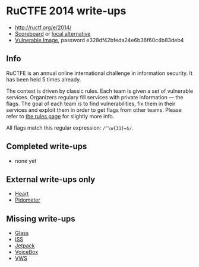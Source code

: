# RuCTFE 2014 write-ups

* <http://ructf.org/e/2014/>
* [Scoreboard](http://monitor.e.ructf.org/) or [local alternative](scoreboard.txt)
* [Vulnerable Image](http://ructf.org/e/2014/RuCTFE2014.torrent), password e328df42bfeda24e6b36f60c4b83deb4

## Info

RuCTFE is an annual online international challenge in information security. It has been held 5 times already.

The contest is driven by classic rules. Each team is given a set of vulnerable services. Organizers regulary fill services with private information — the flags. The goal of each team is to find vulnerabilities, fix them in their services and exploit them in order to get flags from other teams. Please refer to [the rules page](http://ructf.org/e/2014/rules) for slightly more info.

All flags match this regular expression: `/^\w{31}=$/`.

## Completed write-ups

* none yet

## External write-ups only

* [Heart](heart)
* [Pidometer](pidometer)

## Missing write-ups

* [Glass](glass)
* [ISS](iss)
* [Jetpack](jetpack)
* [VoiceBox](voicebox)
* [VWS](vws)

